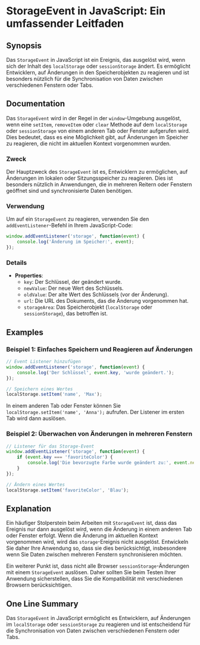 <!--
Meta Description: # StorageEvent in JavaScript: Ein umfassender Leitfaden ## Synopsis Das `StorageEvent` in JavaScript ist ein Ereignis, das ausgelöst wird, wenn sich d...
Meta Keywords: oder, der, das, die, event
-->

# StorageEvent in JavaScript: Ein umfassender Leitfaden

## Synopsis
Das `StorageEvent` in JavaScript ist ein Ereignis, das ausgelöst wird, wenn sich der Inhalt des `localStorage` oder `sessionStorage` ändert. Es ermöglicht Entwicklern, auf Änderungen in den Speicherobjekten zu reagieren und ist besonders nützlich für die Synchronisation von Daten zwischen verschiedenen Fenstern oder Tabs.

## Documentation
Das `StorageEvent` wird in der Regel in der `window`-Umgebung ausgelöst, wenn eine `setItem`, `removeItem` oder `clear` Methode auf dem `localStorage` oder `sessionStorage` von einem anderen Tab oder Fenster aufgerufen wird. Dies bedeutet, dass es eine Möglichkeit gibt, auf Änderungen im Speicher zu reagieren, die nicht im aktuellen Kontext vorgenommen wurden.

### Zweck
Der Hauptzweck des `StorageEvent` ist es, Entwicklern zu ermöglichen, auf Änderungen im lokalen oder Sitzungsspeicher zu reagieren. Dies ist besonders nützlich in Anwendungen, die in mehreren Reitern oder Fenstern geöffnet sind und synchronisierte Daten benötigen.

### Verwendung
Um auf ein `StorageEvent` zu reagieren, verwenden Sie den `addEventListener`-Befehl in Ihrem JavaScript-Code:

```javascript
window.addEventListener('storage', function(event) {
    console.log('Änderung im Speicher:', event);
});
```

### Details
- **Properties**:
  - `key`: Der Schlüssel, der geändert wurde.
  - `newValue`: Der neue Wert des Schlüssels.
  - `oldValue`: Der alte Wert des Schlüssels (vor der Änderung).
  - `url`: Die URL des Dokuments, das die Änderung vorgenommen hat.
  - `storageArea`: Das Speicherobjekt (`localStorage` oder `sessionStorage`), das betroffen ist.

## Examples
### Beispiel 1: Einfaches Speichern und Reagieren auf Änderungen
```javascript
// Event Listener hinzufügen
window.addEventListener('storage', function(event) {
    console.log('Der Schlüssel', event.key, 'wurde geändert.');
});

// Speichern eines Wertes
localStorage.setItem('name', 'Max');
```

In einem anderen Tab oder Fenster können Sie `localStorage.setItem('name', 'Anna');` aufrufen. Der Listener im ersten Tab wird dann auslösen.

### Beispiel 2: Überwachen von Änderungen in mehreren Fenstern
```javascript
// Listener für das Storage-Event
window.addEventListener('storage', function(event) {
    if (event.key === 'favoriteColor') {
        console.log('Die bevorzugte Farbe wurde geändert zu:', event.newValue);
    }
});

// Ändern eines Wertes
localStorage.setItem('favoriteColor', 'Blau');
```

## Explanation
Ein häufiger Stolperstein beim Arbeiten mit `StorageEvent` ist, dass das Ereignis nur dann ausgelöst wird, wenn die Änderung in einem anderen Tab oder Fenster erfolgt. Wenn die Änderung im aktuellen Kontext vorgenommen wird, wird das `storage`-Ereignis nicht ausgelöst. Entwickeln Sie daher Ihre Anwendung so, dass sie dies berücksichtigt, insbesondere wenn Sie Daten zwischen mehreren Fenstern synchronisieren möchten.

Ein weiterer Punkt ist, dass nicht alle Browser `sessionStorage`-Änderungen mit einem `StorageEvent` auslösen. Daher sollten Sie beim Testen Ihrer Anwendung sicherstellen, dass Sie die Kompatibilität mit verschiedenen Browsern berücksichtigen.

## One Line Summary
Das `StorageEvent` in JavaScript ermöglicht es Entwicklern, auf Änderungen im `localStorage` oder `sessionStorage` zu reagieren und ist entscheidend für die Synchronisation von Daten zwischen verschiedenen Fenstern oder Tabs.